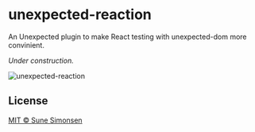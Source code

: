 # unexpected-reaction

An Unexpected plugin to make React testing with unexpected-dom more convinient.

_Under construction._

![unexpected-reaction](https://media.giphy.com/media/l46CwgcMQr6Si3uGk/giphy.gif)

## License

[MIT © Sune Simonsen](./LICENSE)
